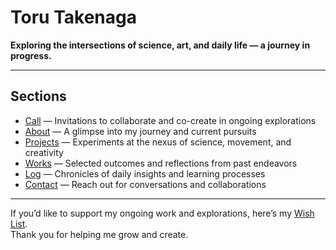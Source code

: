 # Toru Takenaga

**Exploring the intersections of science, art, and daily life — a journey in progress.**

---

## Sections

* [Call](/call) — Invitations to collaborate and co-create in ongoing explorations  
* [About](/about) — A glimpse into my journey and current pursuits  
* [Projects](/projects) — Experiments at the nexus of science, movement, and creativity  
* [Works](/works) — Selected outcomes and reflections from past endeavors  
* [Log](/log) — Chronicles of daily insights and learning processes  
* [Contact](/contact) — Reach out for conversations and collaborations

---

If you’d like to support my ongoing work and explorations, here’s my [Wish List](リンクURL).  
Thank you for helping me grow and create.
